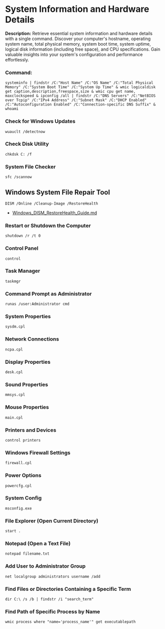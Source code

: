 # System Information and Hardware Details

**Description:**
Retrieve essential system information and hardware details with a single command. Discover your computer's hostname, operating system name, total physical memory, system boot time, system uptime, logical disk information (including free space), and CPU specifications. Gain valuable insights into your system's configuration and performance effortlessly.

### Command:
```shell
systeminfo | findstr /C:"Host Name" /C:"OS Name" /C:"Total Physical Memory" /C:"System Boot Time" /C:"System Up Time" & wmic logicaldisk get caption,description,freespace,size & wmic cpu get name, maxclockspeed & ipconfig /all | findstr /C:"DNS Servers" /C:"NetBIOS over Tcpip" /C:"IPv4 Address" /C:"Subnet Mask" /C:"DHCP Enabled" /C:"Autoconfiguration Enabled" /C:"Connection-specific DNS Suffix" & whoami
```
### Check for Windows Updates
```
wuauclt /detectnow
```
### Check Disk Utility
```
chkdsk C: /f
```
### System File Checker
```
sfc /scannow
```
## Windows System File Repair Tool
```
DISM /Online /Cleanup-Image /RestoreHealth
```
- [Windows_DISM_RestoreHealth_Guide.md](Management_README/Windows_System_File_Repair_Tool.md)
### Restart or Shutdown the Computer
```
shutdown /r /t 0
```
### Control Panel
```
control
```
### Task Manager
```
taskmgr
```
### Command Prompt as Administrator
```
runas /user:Administrator cmd
```
### System Properties
```
sysdm.cpl
```
### Network Connections
```
ncpa.cpl
```
### Display Properties
```
desk.cpl
```
### Sound Properties
```
mmsys.cpl
```
### Mouse Properties
```
main.cpl
```
### Printers and Devices
```
control printers
```
### Windows Firewall Settings
```
firewall.cpl
```
### Power Options
```
powercfg.cpl
```
### System Config
```
msconfig.exe
```
### File Explorer (Open Current Directory)
```
start .
```
### Notepad (Open a Text File)
```
notepad filename.txt
```
### Add User to Administrator Group
```
net localgroup administrators username /add
```
### Find Files or Directories Containing a Specific Term
```
dir C:\ /s /b | findstr /i "search_term"
```
### Find Path of Specific Process by Name
```
wmic process where "name='process_name'" get executablepath
```
